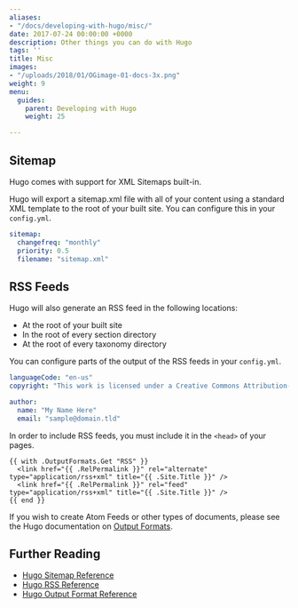 ```yaml
---
aliases:
- "/docs/developing-with-hugo/misc/"
date: 2017-07-24 00:00:00 +0000
description: Other things you can do with Hugo
tags: ''
title: Misc
images:
- "/uploads/2018/01/OGimage-01-docs-3x.png"
weight: 9
menu:
  guides:
    parent: Developing with Hugo
    weight: 25

---
```


## Sitemap

Hugo comes with support for XML Sitemaps built-in.

Hugo will export a sitemap.xml file with all of your content using a standard XML template to the root of your built site. You can configure this in your `config.yml`.

```yaml
sitemap:
  changefreq: "monthly"
  priority: 0.5
  filename: "sitemap.xml"
```

## RSS Feeds

Hugo will also generate an RSS feed in the following locations:

- At the root of your built site
- In the root of every section directory
- At the root of every taxonomy directory

You can configure parts of the output of the RSS feeds in your `config.yml`.

```yaml
languageCode: "en-us"
copyright: "This work is licensed under a Creative Commons Attribution-ShareAlike 4.0 International License."
```

```yaml
author:
  name: "My Name Here"
  email: "sample@domain.tld"
```

In order to include RSS feeds, you must include it in the `<head>` of your pages.

```go-html-template
{{ with .OutputFormats.Get "RSS" }}
  <link href="{{ .RelPermalink }}" rel="alternate" type="application/rss+xml" title="{{ .Site.Title }}" />
  <link href="{{ .RelPermalink }}" rel="feed" type="application/rss+xml" title="{{ .Site.Title }}" />
{{ end }}
```

If you wish to create Atom Feeds or other types of documents, please see the Hugo documentation on [Output Formats][1].

## Further Reading
- [Hugo Sitemap Reference](https://gohugo.io/templates/sitemap-template/)
- [Hugo RSS Reference](https://gohugo.io/templates/rss/)
- [Hugo Output Format Reference](https://gohugo.io/templates/output-formats/)

[1]: https://gohugo.io/extras/output-formats/
